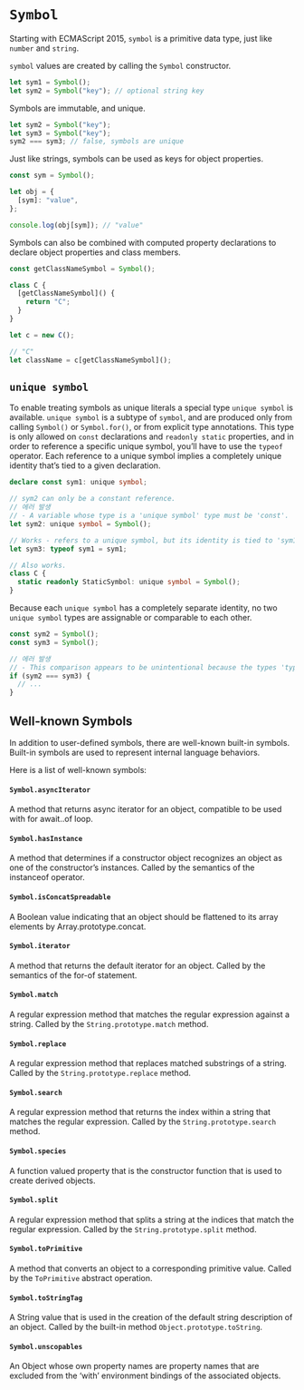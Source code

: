 `Symbol`
========

Starting with ECMAScript 2015, `symbol` is a primitive data type, just like `number` and `string`.

`symbol` values are created by calling the `Symbol` constructor.
```ts
let sym1 = Symbol();
let sym2 = Symbol("key"); // optional string key
```

Symbols are immutable, and unique.
```ts
let sym2 = Symbol("key");
let sym3 = Symbol("key");
sym2 === sym3; // false, symbols are unique
```

Just like strings, symbols can be used as keys for object properties.
```ts
const sym = Symbol();

let obj = {
  [sym]: "value",
};

console.log(obj[sym]); // "value"
```

Symbols can also be combined with computed property declarations to declare object properties and class members.
```ts
const getClassNameSymbol = Symbol();

class C {
  [getClassNameSymbol]() {
    return "C";
  }
}

let c = new C();

// "C"
let className = c[getClassNameSymbol]();
```

## `unique symbol`
To enable treating symbols as unique literals a special type `unique symbol` is available. `unique symbol` is a subtype of `symbol`, and are produced only from calling `Symbol()` or `Symbol.for()`, or from explicit type annotations. This type is only allowed on `const` declarations and `readonly static` properties, and in order to reference a specific unique symbol, you’ll have to use the `typeof` operator. Each reference to a unique symbol implies a completely unique identity that’s tied to a given declaration.
```ts
declare const sym1: unique symbol;

// sym2 can only be a constant reference.
// 에러 발생
// - A variable whose type is a 'unique symbol' type must be 'const'.
let sym2: unique symbol = Symbol();

// Works - refers to a unique symbol, but its identity is tied to 'sym1'.
let sym3: typeof sym1 = sym1;

// Also works.
class C {
  static readonly StaticSymbol: unique symbol = Symbol();
}
```

Because each `unique symbol` has a completely separate identity, no two `unique symbol` types are assignable or comparable to each other.
```ts
const sym2 = Symbol();
const sym3 = Symbol();

// 에러 발생
// - This comparison appears to be unintentional because the types 'typeof sym2' and 'typeof sym3' have no overlap.
if (sym2 === sym3) {
  // ...
}
```

## Well-known Symbols
In addition to user-defined symbols, there are well-known built-in symbols. Built-in symbols are used to represent internal language behaviors.

Here is a list of well-known symbols:

#### `Symbol.asyncIterator`
A method that returns async iterator for an object, compatible to be used with for await..of loop.

#### `Symbol.hasInstance`
A method that determines if a constructor object recognizes an object as one of the constructor’s instances. Called by the semantics of the instanceof operator.

#### `Symbol.isConcatSpreadable`
A Boolean value indicating that an object should be flattened to its array elements by Array.prototype.concat.

#### `Symbol.iterator`
A method that returns the default iterator for an object. Called by the semantics of the for-of statement.

#### `Symbol.match`
A regular expression method that matches the regular expression against a string. Called by the `String.prototype.match` method.

#### `Symbol.replace`
A regular expression method that replaces matched substrings of a string. Called by the `String.prototype.replace` method.

#### `Symbol.search`
A regular expression method that returns the index within a string that matches the regular expression. Called by the `String.prototype.search` method.

#### `Symbol.species`
A function valued property that is the constructor function that is used to create derived objects.

#### `Symbol.split`
A regular expression method that splits a string at the indices that match the regular expression. Called by the `String.prototype.split` method.

#### `Symbol.toPrimitive`
A method that converts an object to a corresponding primitive value. Called by the `ToPrimitive` abstract operation.

#### `Symbol.toStringTag`
A String value that is used in the creation of the default string description of an object. Called by the built-in method `Object.prototype.toString`.

#### `Symbol.unscopables`
An Object whose own property names are property names that are excluded from the ‘with’ environment bindings of the associated objects.
